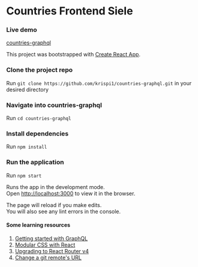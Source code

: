 # Countries Frontend Siele

### Live demo
[countries-graphql](https://countries-graphql.herokuapp.com/)

This project was bootstrapped with [Create React App](https://github.com/facebook/create-react-app).

### Clone the project repo

Run `git clone https://github.com/krispi1/countries-graphql.git` in your desired directory

### Navigate into countries-graphql

Run `cd countries-graphql`

### Install dependencies

Run `npm install`
 
### Run the application

Run `npm start`

Runs the app in the development mode.<br>
Open [http://localhost:3000](http://localhost:3000) to view it in the browser.

The page will reload if you make edits.<br>
You will also see any lint errors in the console.

#### Some learning resources
1. [Getting started with GraphQL](https://www.apollographql.com/docs/react/essentials/get-started/)
2. [Modular CSS with React](https://medium.com/@pioul/modular-css-with-react-61638ae9ea3e#.re1pdcz87)
3. [Upgrading to React Router v4](https://www.freecodecamp.org/news/a-guide-to-upgrading-to-react-router-4/)
4. [Change a git remote's URL](https://linuxize.com/post/how-to-change-git-remote-url/)
